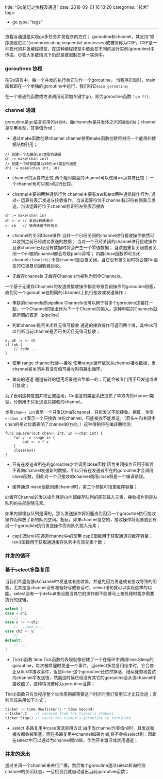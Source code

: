 title: "Go笔记之协程及通道"
date: 2018-09-01 16:13:20
categories: "技术" 
tags: 
  - go
type: "tags"

---

协程与通道是实现go多任务并发程序的方式；
goroutine和channel，其支持“顺序通信进程”(communicating sequential processes)或被简称为CSP。CSP是一种现代的并发编程模型，在这种编程模型中值会在不同的运行实例(goroutine)中传递，尽管大多数情况下仍然是被限制在单一实例中。

<!--more-->

### goroutines 协程
在Go语言中，每一个并发的执行单元叫作一个goroutine。
当程序启动时，main函数即在一个单独的goroutine中运行，我们叫它`main goroutine`;

在一个普通的函数或方法调用前添加关键字go，即为goroutine函数：`go f()`;

### channel 通道
goroutine是go语言程序的`并发体`，而channels是并发体之间的`通信机制`；channel是引用类型，其零值为nil；

* 通过make函数创建channel
channel使用make函数创建将对应一个底层的数据结构引用；
```
// 创建一个无缓存int类型的通道
ch := make(chan int)
// 创建一个缓存容量为10的int类型的通道
ch1 := make(chan int, 10)
```

* channel的运算符比较
两个相同类型的channel可以使用==运算符比较；
一个channel也可以和nil进行比较。

* channel主要的两种通信行为
channel主要有`发送`和`接收`两种通信操作行为;
通过`<-`运算符表示发送与接收操作，当该运算符位于channel标识符右侧表示发送，当该运算符位于channel标识符左侧表示接收
```
ch := make(chan in)
ch <- x // 发送x到通道ch
<- ch   // 接收通道中的信息
```

* channel的关闭Close操作
当对一个已经关闭的channel进行接收操作依然可以收到之前已经成功发送的数据；
当对一个已经关闭的channel进行接收操作且该channel已经没有数据时将会产生一个零值数据；
当试图重复关闭或者关闭一个nil值的channel都会导致panic异常；
内置close函数即可关闭channel:`close(ch)`;
不管channel是否被关闭，当它没有被引用时将会被Go语言的垃圾自动回收器回收。

* 无缓存channels
无缓存Channels也被称为同步Channels。

一个基于无缓存Channels的发送或接收操作都会导致当前操作的goroutine阻塞，直到另一个goroutine在相同的channels上执行接收或发送操作；

* 串联的channels即pipeline
Channels也可以用于将多个goroutine连接在一起，一个Channel的输出作为下一个Channel的输入。这种串联的Channels就是所谓的管道（pipeline）

* 判断channel是否关闭且无值可接收
通道的接收操作可返回两个值，其中ok可以判断当前channel是否已关闭且无值可接收；
```
x, ok := <- ch
if !ok {
    // todo ...
}
```

* 使用 range channel代替`<-`接收
使用range循环依次从channel接收数据，当channel被关闭并且没有值可接收时将跳出循环。

* 单向的通道
通道有时的运用场景是典型单一的；可能会被专门用于只发送或者只接收；

为了表明这种意图并防止被滥用，Go语言的类型系统提供了单方向的channel类型，分别用于只发送或只接收的channel。

类型`chan<- int`表示一个只发送int的channel，只能发送不能接收。相反，类型`<-chan int`表示一个只接收int的channel，只能接收不能发送。（箭头<-和关键字chan的相对位置表明了channel的方向。）这种限制将在编译期检测;
```
func squarer(out chan<- int, in <-chan int) {
    for v := range in {
        out <- v * v
    }
    close(out)
}
```

* 只有在发送者所在的goroutine才会调用close函数
因为关闭操作只用于断言不再向channel发送新的数据，所以只有在发送者所在的goroutine才会调用close函数，因此对一个只接收的channel调用close将是一个编译错误。

* 缓存通道
make函数创建channel时，第二个参数可指定缓存容量；

向缓存Channel的发送操作就是向内部缓存队列的尾部插入元素，接收操作则是从队列的头部删除元素。

如果内部缓存队列是满的，那么发送操作将阻塞直到因另一个goroutine执行接收操作而释放了新的队列空间。相反，如果channel是空的，接收操作将阻塞直到有另一个goroutine执行发送操作而向队列插入元素；

* cap()及len()在通道channel中的使用
cap()函数用于获取通道的缓存容量；
len()函数用于获取通道缓存队列中有效元素个数；

### 并发的循环

### 基于select多路复用
当我们希望能够从channel中发送或者接收值，并避免因为发送或者接收导致的阻塞，尤其是当channel没有准备好写或者读时。select语句就可以实现这样的功能。select会有一个default来设置当其它的操作都不能够马上被处理时程序需要执行的逻辑。
``` go
select {
case <-ch1:
    // ...
case x := <-ch2:
    // ...use x...
case ch3 <- y:
    // ...
default:
    // ...
}
```
* Tick()函数
time.Tick函数的表现就像创建了一个在循环中调用time.Sleep的goroutine，每次被唤醒时发送一个事件。当select多路复用结束时，它会停止从tick中接收事件，但是ticker这个goroutine还依然存活，继续徒劳地尝试向channel中发送值，然而这时候已经没有其它的goroutine会从该channel中接收值了，这种情况被称为goroutine泄露；

Tick()函数只有当程序整个生命周期都需要这个时间时我们使用它才比较合适；否则应该采用如下方式：
``` go
ticker := time.NewTicker(1 * time.Second)
<-ticker.C    // receive from the ticker's channel
ticker.Stop() // cause the ticker's goroutine to terminate
```

* select 多路复用中case激活禁用方式
由于当channel为零值nil时，其发送和接收都会被阻塞，而在多路复用中channel如果为nil,将不会被select到；因此在select中可以通过为channel赋nil值，作为开关激活或禁用通道；


### 并发的退出

通过关闭一个channel来进行广播，然后每个goroutine通过select轮询检测channel的关闭状态，一旦检测到就自动退出当前goroutine函数；
